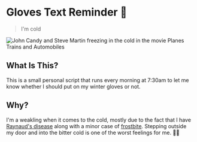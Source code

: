 # Gloves Text Reminder 🧤

> I'm cold

![John Candy and Steve Martin freezing in the cold in the movie Planes Trains and Automobiles](https://media.giphy.com/media/3o7ZeCHGCq8vJgj4GY/giphy.gif)

## What Is This?

This is a small personal script that runs every morning at 7:30am to let me know whether I should put on my winter gloves or not.

## Why?

I'm a weakling when it comes to the cold, mostly due to the fact that I have [Raynaud's disease](https://www.mayoclinic.org/diseases-conditions/raynauds-disease/symptoms-causes/syc-20363571) along with a minor case of [frostbite](https://www.mayoclinic.org/diseases-conditions/frostbite/symptoms-causes/syc-20372656). Stepping outside my door and into the bitter cold is one of the worst feelings for me. 🥶🤧
